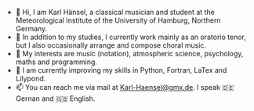 - 👋 Hi, I am Karl Hänsel, a classical musician and student at the Meteorological Institute of the University of Hamburg, Northern Germany.
- 💞️ In addition to my studies, I currently work mainly as an oratorio tenor, but I also occasionally arrange and compose choral music.
- 👀 My interests are music (notation), atmospheric science, psychology, maths and programming.
- 🌱 I am currently improving my skills in Python, Fortran, LaTex and Lilypond.
- 📫 You can reach me via mail at Karl-Haensel@gmx.de. I speak 🇩🇪 Gernan and 🇬🇧 English.

<!---
karlhaensel/karlhaensel is a ✨ special ✨ repository because its `README.md` (this file) appears on your GitHub profile.
You can click the Preview link to take a look at your changes.
--->
